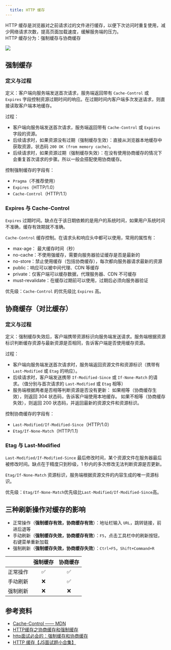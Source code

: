 ```yaml
---
  title: HTTP 缓存
---
```


HTTP 缓存是浏览器对之前请求过的文件进行缓存，以便下次访问时重复使用，减少网络请求次数，提高页面加载速度，缓解服务端的压力。  
HTTP 缓存分为：强制缓存与协商缓存

![](https://nevermore-picbed-1304219157.cos.ap-guangzhou.myqcloud.com/20220506030900.png)

## 强制缓存

### 定义与过程

定义：客户端向服务端发送首次请求，服务端返回带有 `Cache-Control` 或 `Expires` 字段控制资源过期时间的响应。在过期时间内客户端多次发送请求，则直接读取客户端本地缓存。

过程：  

- 客户端向服务端发送首次请求，服务端返回带有 `Cache-Control` 或 `Expires` 字段的资源。
- 后续请求时，如果资源没有过期（强制缓存生效）：直接从浏览器本地缓存中获取资源，状态码 `200 OK (from memory cache)`。
- 后续请求时，如果资源过期（强制缓存失效）：在没有使用协商缓存的情况下会重复首次请求的步骤。所以一般会搭配使用协商缓存。

控制强制缓存的字段有：

- `Pragma`（不推荐使用）
- `Expires`（HTTP/1.0）
- `Cache-Control`（HTTP/1.1）

### Expires 与 Cache-Control

`Expires` 过期时间。缺点在于该日期依赖的是用户的系统时间，如果用户系统时间不准确，缓存有效期就不准确。

`Cache-Control` 缓存控制。在请求头和响应头中都可以使用，常用的属性有：

- max-age： 最大缓存时间（秒）
- no-cache：不使用强缓存，需要向服务器验证缓存是否是最新的
- no-store：禁止使用缓存（包括协商缓存），每次都向服务器请求最新的资源
- public：响应可以被中间代理、CDN 等缓存
- private：仅客户端可以缓存数据，代理服务器、CDN 不可缓存
- must-revalidate：在缓存过期前可以使用，过期后必须向服务器验证

优先级：`Cache-Control` 的优先级比 `Expires` 高。

## 协商缓存（对比缓存）

### 定义与过程

定义：强制缓存失效后，客户端携带资源标识向服务端发送请求。服务端根据资源标识判断缓存资源与最新资源是否相同，告诉客户端是否使用缓存资源。

过程：

- 客户端向服务端发送首次请求时，服务端返回资源文件和资源标识（携带有 `Last-Modified` 或 `Etag` 的响应）。
- 后续请求时，客户端发送携带 `If-Modified-Since` 或 `If-None-Match` 的请求。（值分别与首次请求的 `Last-Modified` 或 `Etag` 相等）
- 服务端根据两者是否相等判断资源是否没有更新：
如果相等（协商缓存生效），则返回 304 状态码，告诉客户端使用本地缓存。
如果不相等（协商缓存失效），则返回 200 状态码，并返回最新的资源文件和资源标识。

控制协商缓存的字段有：

- `Last-Modified/If-Modified-Since`（HTTP/1.0）
- `Etag/If-None-Match`（HTTP/1.1）

### Etag 与 Last-Modified

`Last-Modified/If-Modified-Since` 最后修改时间，某个资源文件在服务器最后被修改时间。缺点在于精度只到秒级，1 秒内的多次修改无法判断资源是否更新。

`Etag/If-None-Match` 资源标识，服务端根据资源文件的内容生成的唯一资源标识。

优先级：`Etag/If-None-Match`优先级比`Last-Modified/If-Modified-Since`高。

## 三种刷新操作对缓存的影响

- 正常操作（**强制缓存有效，协商缓存有效**）：地址栏输入 `URL`，跳转链接，前进后退等
- 手动刷新（**强制缓存失效，协商缓存有效**）：`F5`，点击工具栏中的刷新按钮，右键菜单重新加载
- 强制刷新（**强制缓存失效，协商缓存失效**）：`Ctrl+F5`，`Shift+Command+R`

||强制缓存|协商缓存|
|:-:|:-:|:-:|
|正常操作|✅|✅|
|手动刷新|❌|✅|
|强制刷新|❌|❌|

## 参考资料

- [Cache-Control —— MDN](https://developer.mozilla.org/zh-CN/docs/Web/HTTP/Headers/Cache-Control)
- [HTTP缓存之协商缓存和强制缓存](https://zhuanlan.zhihu.com/p/143064070)
- [http面试必会的：强制缓存和协商缓存](https://juejin.cn/post/6844903838768431118)
- [HTTP 缓存【JS面试题小合集】](https://www.bilibili.com/video/BV17Q4y127We?p=1)
